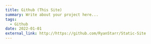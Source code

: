 ```yaml
---
title: Github (This Site)
summary: Write about your project here...
tags:
  - Github
date: 2022-01-01
external_link: http://https://github.com/RyanStarr/Static-Site
---
```

